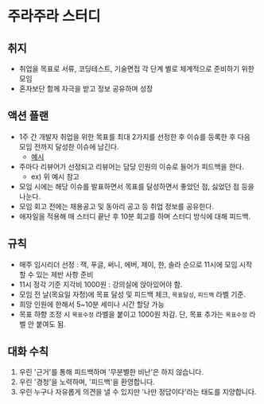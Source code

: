# 주라주라 스터디

## 취지
- 취업을 목표로 서류, 코딩테스트, 기술면접 각 단계 별로 체계적으로 준비하기 위한 모임
- 혼자보단 함께 자극을 받고 정보 공유하며 성장

## 액션 플랜
- 1주 간 개발자 취업을 위한 목표를 최대 2가지를 선정한 후 이슈를 등록한 후 다음 모임 전까지 달성한 이슈에 남긴다. 
  - [예시](https://github.com/guswns1659/Feedback/issues/1)
- 주마다 리뷰어가 선정되고 리뷰어는 담당 인원의 이슈로 들어가 피드백을 한다. 
  - ex) 위 예시 참고 
- 모임 시에는 해당 이슈를 발표하면서 목표를 달성하면서 좋았던 점, 싫었던 점 등을 나눈다.
- 모임 회고 전에는 채용공고 및 동아리 공고 등 취업 정보를 공유한다.
- 애자일을 적용해 매 스터디 끝난 후 10분 회고를 하며 스터디 방식에 대해 피드백.

## 규칙 
- 매주 임시리더 선정 : 잭, 푸글, 써니, 에버, 제이, 한, 솔라 순으로 11시에 모임 시작할 수 있는 제반 사항 준비
- 11시 정각 기준 지각비 1000원 : 강의실에 앉아있어야 함. 
- 모임 전 날(목요일 자정)에 목표 달성 및 피드백 체크, `목표달성`, `피드백` 라벨 기준. 
- 희망 인원에 한해서 5~10분 세미나 시간 할당 가능
- 목표 하향 조정 시 `목표수정` 라벨을 붙이고 1000원 차감. 단, 목표 추가는 `목표수정` 라벨 안 붙여도 됨. 

## 대화 수칙

1. 우린 '근거'를 통해 피드백하며 '무분별한 비난'은 하지 않습니다. 
2. 우린 '경청'을 노력하며, '피드백'을 환영합니다. 
3. 우린 누구나 자유롭게 의견을 낼 수 있지만 '나만 정답이다'라는 태도를 지양합니다. 
